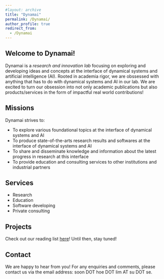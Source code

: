 ```yaml
---
#layout: archive
title: "Dynamai"
permalink: /Dynamai/
author_profile: true
redirect_from:
  - /Dynamai
---
```


## Welcome to Dynamai!
Dynamai is a *research and innovation lab* focusing on exploring and developing ideas and concepts at the interface of dynamical systems and artificial intelligence (AI). Rooted in academia rigor, we are obssessed with anything that has to do with dynamical systems and AI in our lab. We are excited to turn our obsession into not only academic publications but also products/services in the form of impactful real world contributions! 
<br>

## Missions
Dynamai strives to:
- To explore various foundational topics at the interface of dynamical systems and AI 
- To produce state-of-the-arts research results and softwares at the interface of dynamical systems and AI
- To share and disseminate knowledge and information about the latest progress in research at this interface  
- To provide education and consulting services to other institutions and industrial partners

## Services
- Research
- Education   
- Software developing
- Private consulting

## Projects 
Check out our reading list [here](https://shoelim.github.io/DSxML/)! Until then, stay tuned!
<br>

## Contact 
We are happy to hear from you! For any enquiries and comments, please contact us via the email address: soon DOT hoe DOT lim AT su DOT se. 
